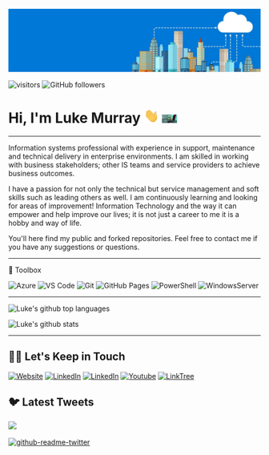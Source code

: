 ![11-background (1)](https://raw.githubusercontent.com/lukemurraynz/lukemurraynz/master/azurebanner.jpg)


![visitors](https://visitor-badge.glitch.me/badge?page_id=lukemurraynz.visitor-badge)
![GitHub followers](https://img.shields.io/github/followers/lukemurraynz?style=social)

# Hi, I'm Luke Murray <img src="https://raw.githubusercontent.com/lukemurraynz/lukemurraynz/master/wave.gif" width="30px"> <img src="https://raw.githubusercontent.com/lukemurraynz/lukemurraynz/master/computer-internet.gif " width="30px">

---

Information systems professional with experience in support, maintenance and technical delivery in enterprise environments. I am skilled in working with business stakeholders; other IS teams and service providers to achieve business outcomes. 

I have a passion for not only the technical but service management and soft skills such as leading others as well. I am continuously learning and looking for areas of improvement! Information Technology and the way it can empower and help improve our lives; it is not just a career to me it is a hobby and way of life.

You'll here find my public and forked repositories. Feel free to contact me if you have any suggestions or questions.

---

🧰 Toolbox
<!--Toolbox icons -->
![Azure](https://img.shields.io/badge/azure-%230072C6.svg?style=for-the-badge&logo=azure-devops&logoColor=white)
![VS Code](https://img.shields.io/badge/VS%20Code-007ACC.svg?&style=for-the-badge&logo=visual-studio-code&logoColor=white)
![Git](https://img.shields.io/badge/git-%3776AB.svg?style=for-the-badge&logo=git&logoColor=white&color=F05032)
![GitHub Pages](https://img.shields.io/badge/githubpages-%3776AB.svg?style=for-the-badge&logo=git&logoColor=white&color=F05032)
![PowerShell](https://img.shields.io/badge/microsoft-powershell.svg?style=for-the-badge&logo=powershell&color=FFFFFF)
![WindowsServer](https://img.shields.io/badge/microsoft-windows.svg?style=for-the-badge&logo=windows&color=000000)

---

![Luke's github top languages](https://github-readme-stats.vercel.app/api/top-langs/?username=lukemurraynz&show_icons=true&langs_count=8)

![Luke's github stats](https://github-readme-stats.vercel.app/api?username=lukemurraynz&show_icons=true&count_private=true)

---


## 🤝🏻 Let's Keep in Touch

<p align="left">
<a href="https://luke.geek.nz/"><img alt="Website" src="https://img.shields.io/badge/Website-luke.geek.nz-blue?style=flat-square&logo=google-chrome"></a>
<a href="https://www.linkedin.com/in/ljmurray/"><img alt="LinkedIn" src="https://img.shields.io/badge/LinkedIn-lukemurraynz-blue?style=flat-square&logo=linkedin"></a>
<a href="https://www.twitter.com/lukemurraynz/"><img alt="LinkedIn" src="https://img.shields.io/badge/Twitter-lukemurraynz-blue?style=flat-square&logo=twitter"></a>
<a href="https://www.youtube.com/channel/UCUG3TKDTAZz4UXshGrjBBoQ"><img alt="Youtube" src="https://img.shields.io/badge/youtube-lukemurraynz-blue?style=flat-square&logo=youtube"></a>
  <a href="https://linktr.ee/lukemurray"><img alt="LinkTree" src="https://img.shields.io/badge/website-lukemurray-blue?style=flat-square&logo=website"></a>

## 🐦 Latest Tweets

[<img src="https://img.shields.io/badge/-Follow-blue?style=for-the-badge&logo=twitter&logoColor=white"/>](https://twitter.com/lukemurraynz?ref_src=twsrc%5Etfw")

[![github-readme-twitter](https://github-readme-twitter.gazf.vercel.app/api?id=lukemurraynz&layout=wide)](https://github.com/gazf/github-readme-twitter)
